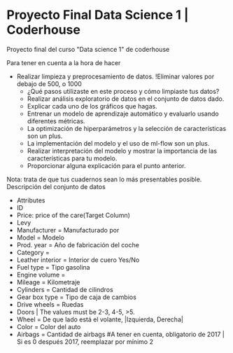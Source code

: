 # Proyecto Final Data Science 1 | Coderhouse 
Proyecto final del curso "Data science 1" de coderhouse

Para tener en cuenta a la hora de hacer 

- Realizar limpieza y preprocesamiento de datos. !Eliminar valores por debajo de 500, o 1000
  - ¿Qué pasos utilizaste en este proceso y cómo limpiaste tus datos?
  - Realizar análisis exploratorio de datos en el conjunto de datos dado.
  - Explicar cada uno de los gráficos que hagas.
  - Entrenar un modelo de aprendizaje automático y evaluarlo usando diferentes métricas.
  - La optimización de hiperparámetros y la selección de características son un plus.
  - La implementación del modelo y el uso de ml-flow son un plus.
  - Realizar interpretación del modelo y mostrar la importancia de las características para tu modelo.
  - Proporcionar alguna explicación para el punto anterior.

Nota: trata de que tus cuadernos sean lo más presentables posible.
Descripción del conjunto de datos


* Attributes
* ID
* Price: price of the care(Target Column)
* Levy
* Manufacturer = Manufacturado por
* Model = Modelo
* Prod. year = Año de fabricación del coche
* Category = 
* Leather interior = Interior de cuero Yes/No
* Fuel type = Tipo gasolina
* Engine volume =
* Mileage = Kilometraje
* Cylinders = Cantidad de cilindros
* Gear box type = Tipo de caja de cambios
* Drive wheels = Ruedas
* Doors    | The values must be 2-3, 4-5, >5.
* Wheel = De que lado está el volante, |Izquierda, Derecha|
* Color = Color del auto
* Airbags = Cantidad de airbags #A tener en cuenta, obligatorio de 2017 | Si es 0 después 2017, reemplazar por mínimo 2
